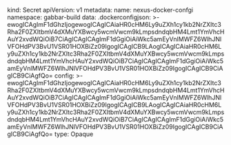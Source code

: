 
   kind: Secret
   apiVersion: v1
   metadata:
     name: nexus-docker-confgi
     namespace: gabbar-build
   data:
     .dockerconfigjson: >-
       ewogICAgImF1dGhzIjogewogICAgICAiaHR0cHM6Ly9uZXh1cy1kb2NrZXItc3Rha2F0ZXItbmV4dXMuYXBwcy5wcmVwcm9kLmpsdndqbHM4Lmt1YmVhcHAuY2xvdWQiOiB7CiAgICAgICAgImF1dGgiOiAiWkc5amEyVnlMWFZ6WlhJNlVFOHdPV3BvU1VSR01HOXBiZz09IgogICAgICB9LAogICAgICAiaHR0cHM6Ly9uZXh1cy1kb2NrZXItc3Rha2F0ZXItbmV4dXMuYXBwcy5wcmVwcm9kLmpsdndqbHM4Lmt1YmVhcHAuY2xvdWQiOiB7CiAgICAgICAgImF1dGgiOiAiWkc5amEyVnlMWFZ6WlhJNlVFOHdPV3BvU1VSR01HOXBiZz09IgogICAgICB9CiAgICB9CiAgfQo=
     config: >-
       ewogICAgImF1dGhzIjogewogICAgICAiaHR0cHM6Ly9uZXh1cy1kb2NrZXItc3Rha2F0ZXItbmV4dXMuYXBwcy5wcmVwcm9kLmpsdndqbHM4Lmt1YmVhcHAuY2xvdWQiOiB7CiAgICAgICAgImF1dGgiOiAiWkc5amEyVnlMWFZ6WlhJNlVFOHdPV3BvU1VSR01HOXBiZz09IgogICAgICB9LAogICAgICAiaHR0cHM6Ly9uZXh1cy1kb2NrZXItc3Rha2F0ZXItbmV4dXMuYXBwcy5wcmVwcm9kLmpsdndqbHM4Lmt1YmVhcHAuY2xvdWQiOiB7CiAgICAgICAgImF1dGgiOiAiWkc5amEyVnlMWFZ6WlhJNlVFOHdPV3BvU1VSR01HOXBiZz09IgogICAgICB9CiAgICB9CiAgfQo=
   type: Opaque
   
